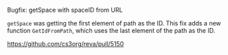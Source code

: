 Bugfix: getSpace with spaceID from URL

`getSpace` was getting the first element of path as the ID.
This fix adds a new function `GetIdFromPath`, which uses
the last element of the path as the ID.

https://github.com/cs3org/reva/pull/5150
